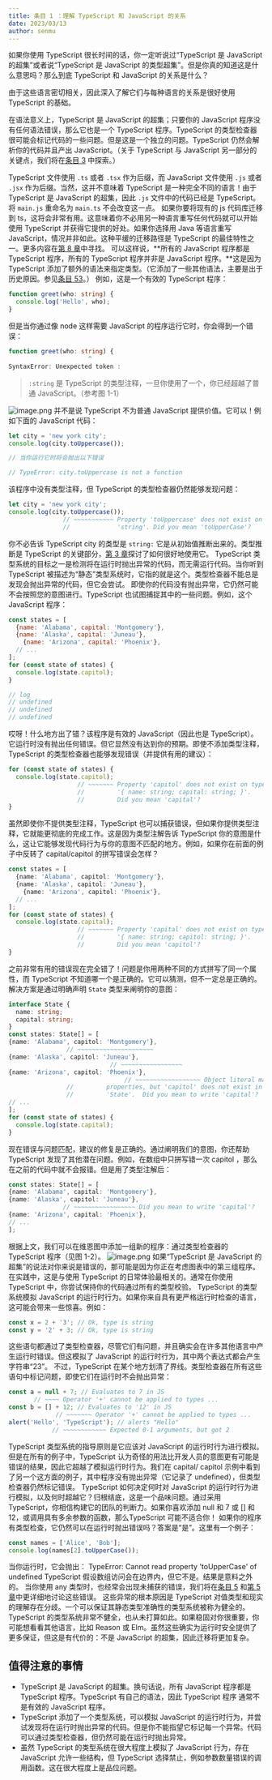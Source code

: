 ```yaml
---
title: 条目 1 ：理解 TypeScript 和 JavaScript 的关系
date: 2023/03/13
author: senmu
---
```


如果你使用 TypeScript 很长时间的话，你一定听说过“TypeScript 是 JavaScript 的超集”或者说“TypeScript 是 JavaScript 的类型超集”。但是你真的知道这是什么意思吗？那么到底 TypeScript 和 JavaScript 的关系是什么？

由于这些语言密切相关，因此深入了解它们与每种语言的关系是很好使用 TypeScript 的基础。

在语法意义上，TypeScript 是 JavaScript 的超集；只要你的 JavaScript 程序没有任何语法错误，那么它也是一个 TypeScript 程序。TypeScript 的类型检查器很可能会标记代码的一些问题。但是这是一个独立的问题。TypeScript 仍然会解析你的代码并且产出 JavaScript。（关于 TypeScript 与 JavaScript 另一部分的关键点，我们将在[条目 3](https://www.yuque.com/senmua/ge8hhi/zlfgb79me4quzi6v) 中探索。）

TypeScript 文件使用 `.ts` 或者 `.tsx` 作为后缀，而 JavaScript 文件使用 `.js` 或者 `.jsx` 作为后缀。当然，这并不意味着 TypeScript 是一种完全不同的语言！由于 TypeScript 是 JavaScript 的超集，因此 `.js` 文件中的代码已经是 TypeScript。将 `main.js` 重命名为 `main.ts` 不会改变这一点。
如果你要将现有的 js 代码库迁移到 ts，这将会非常有用。这意味着你不必用另一种语言重写任何代码就可以开始使用 TypeScript 并获得它提供的好处。如果你选择用 Java 等语言重写 JavaScript，情况并非如此。这种平缓的迁移路径是 TypeScript 的最佳特性之一。更多内容在[第 8 章](https://www.yuque.com/senmua/ge8hhi/eymgsd800ogy0bgf)中寻找。
可以这样说，**所有的 JavaScript 程序都是 TypeScript 程序，所有的 TypeScript 程序并非是 JavaScript 程序。**这是因为 TypeScript 添加了额外的语法来指定类型。（它添加了一些其他语法，主要是出于历史原因。参见[条目 53](https://www.yuque.com/senmua/ge8hhi/ta7tgb0209ovwbe3)。）
例如，这是一个有效的 TypeScript 程序：
```typescript
function greet(who: string) {
  console.log('Hello', who);
}
```
但是当你通过像 node 这样需要 JavaScript 的程序运行它时，你会得到一个错误：
```typescript
function greet(who: string) {
                      ^
SyntaxError: Unexpected token :
```
> `:string` 是 TypeScript 的类型注释，一旦你使用了一个，你已经超越了普通 JavaScript。（参考图 1-1）

![image.png](https://cdn.nlark.com/yuque/0/2023/png/12390816/1676012227263-3bd447b8-d3af-434e-b94f-4602f2d84765.png#averageHue=%23e2eaef&clientId=u5da513ca-4d61-4&from=paste&height=319&id=u857d7790&name=image.png&originHeight=638&originWidth=1078&originalType=binary&ratio=1&rotation=0&showTitle=true&size=164001&status=done&style=none&taskId=u1232677e-2401-4e55-ac8d-eab1f816916&title=%E5%9B%BE%201-1%EF%BC%9A%E6%89%80%E6%9C%89%E7%9A%84%20JavaScript%20%E7%A8%8B%E5%BA%8F%E9%83%BD%E6%98%AF%20TypeScript%20%E7%A8%8B%E5%BA%8F%EF%BC%8C%E6%89%80%E6%9C%89%E7%9A%84%20TypeScript%20%E7%A8%8B%E5%BA%8F%E5%B9%B6%E9%9D%9E%E6%98%AF%20JavaScript%20%E7%A8%8B%E5%BA%8F%E3%80%82&width=539 "图 1-1：所有的 JavaScript 程序都是 TypeScript 程序，所有的 TypeScript 程序并非是 JavaScript 程序。")
并不是说 TypeScript 不为普通 JavaScript 提供价值。它可以！例如下面的 JavaScript 代码：
```javascript
let city = 'new york city';
console.log(city.toUppercase());

// 当你运行它时将会抛出以下错误

// TypeError: city.toUppercase is not a function
```
该程序中没有类型注释，但 TypeScript 的类型检查器仍然能够发现问题：
```typescript
let city = 'new york city';
console.log(city.toUppercase());
               // ~~~~~~~~~~~ Property 'toUppercase' does not exist on type
               //             'string'. Did you mean 'toUpperCase'?
```
你不必告诉 TypeScript city 的类型是 `string:` 它是从初始值推断出来的。类型推断是 TypeScript 的关键部分，[第 3 章](https://www.yuque.com/senmua/ge8hhi/rh25hgsx658bezyk)探讨了如何很好地使用它。
TypeScript 类型系统的目标之一是检测将在运行时抛出异常的代码，而无需运行代码。当你听到 TypeScript 被描述为“静态”类型系统时，它指的就是这个。类型检查器不能总是发现会抛出异常的代码，但它会尝试。
即使你的代码没有抛出异常，它仍然可能不会按照您的意图进行。TypeScript 也试图捕捉其中的一些问题。例如，这个 JavaScript 程序：
```javascript
const states = [
  {name: 'Alabama', capital: 'Montgomery'},
  {name: 'Alaska', capital: 'Juneau'},
	{name: 'Arizona', capital: 'Phoenix'},
  // ...
];
for (const state of states) {
  console.log(state.capitol);
}

// log
// undefined
// undefined
// undefined
```
哎呀！什么地方出了错？该程序是有效的 JavaScript（因此也是 TypeScript）。它运行时没有抛出任何错误。但它显然没有达到你的预期。即使不添加类型注释，TypeScript 的类型检查器也能够发现错误（并提供有用的建议）：
```typescript
for (const state of states) {
  console.log(state.capitol);
                   // ~~~~~~~ Property 'capitol' does not exist on type
                   //         '{ name: string; capital: string; }'.
                   //         Did you mean 'capital'?
}
```
虽然即使你不提供类型注释，TypeScript 也可以捕获错误，但如果你提供类型注释，它就能更彻底的完成工作。这是因为类型注解告诉 TypeScript 你的意图是什么，这让它能够发现代码行为与你的意图不匹配的地方。例如，如果你在前面的例子中反转了 capital/capitol 的拼写错误会怎样？
```typescript
const states = [
  {name: 'Alabama', capitol: 'Montgomery'},
  {name: 'Alaska', capitol: 'Juneau'},
	{name: 'Arizona', capitol: 'Phoenix'},
  // ...
];
for (const state of states) {
  console.log(state.capital);
                   // ~~~~~~~ Property 'capital' does not exist on type
                   //         '{ name: string; capitol: string; }'.
                   //         Did you mean 'capitol'?
}
```
之前非常有用的错误现在完全错了！问题是你用两种不同的方式拼写了同一个属性，而 TypeScript 不知道哪一个是正确的。它可以猜测，但不一定总是正确的。解决方案是通过明确声明 `State` 类型来阐明你的意图：
```typescript
interface State {
  name: string;
  capital: string;
}
const states: State[] = [
{name: 'Alabama', capitol: 'Montgomery'},
                // ~~~~~~~~~~~~~~~~~~~~~
{name: 'Alaska', capitol: 'Juneau'},
  							// ~~~~~~~~~~~~~~~~~
{name: 'Arizona', capitol: 'Phoenix'},
								// ~~~~~~~~~~~~~~~~~~ Object literal may only specify known
               	//         properties, but 'capitol' does not exist in type
               	//         'State'.  Did you mean to write 'capital'?
// ...
];
for (const state of states) {
  console.log(state.capital);
}
```
现在错误与问题匹配，建议的修复是正确的。通过阐明我们的意图，你还帮助 TypeScript 发现了其他潜在问题。例如，在数组中只拼写错一次 capitol ，那么在之前的代码中就不会报错。但是用了类型注解后：
```typescript
const states: State[] = [
{name: 'Alabama', capital: 'Montgomery'},
{name: 'Alaska', capitol: 'Juneau'},
               // ~~~~~~~~~~~~~~~~~ Did you mean to write 'capital'?
{name: 'Arizona', capital: 'Phoenix'},
// ...
];
```
根据上文，我们可以在维恩图中添加一组新的程序：通过类型检查器的 TypeScript 程序（见图 1-2）。
![image.png](https://cdn.nlark.com/yuque/0/2023/png/12390816/1676027245434-3b90782d-f90d-4873-9221-9ebe46bc1114.png#averageHue=%23e0e9f0&clientId=u5da513ca-4d61-4&from=paste&height=329&id=u717b7254&name=image.png&originHeight=658&originWidth=1610&originalType=binary&ratio=1&rotation=0&showTitle=true&size=241334&status=done&style=none&taskId=uc6437cf0-f007-43ba-b356-caa377b8bc8&title=%E5%9B%BE%201-2%EF%BC%9A%E6%89%80%E6%9C%89%20JavaScript%20%E7%A8%8B%E5%BA%8F%E9%83%BD%E6%98%AF%20TypeScript%20%E7%A8%8B%E5%BA%8F%E3%80%82%E4%BD%86%E6%98%AF%E5%8F%AA%E6%9C%89%E4%B8%80%E4%BA%9B%20JavaScript%EF%BC%88%E5%92%8C%20TypeScript%EF%BC%89%E7%A8%8B%E5%BA%8F%E9%80%9A%E8%BF%87%E4%BA%86%E7%B1%BB%E5%9E%8B%E6%A3%80%E6%9F%A5%E5%99%A8%E3%80%82&width=805 "图 1-2：所有 JavaScript 程序都是 TypeScript 程序。但是只有一些 JavaScript（和 TypeScript）程序通过了类型检查器。")
如果“TypeScript 是 JavaScript 的超集”的说法对你来说是错误的，那可能是因为你正在考虑图表中的第三组程序。在实践中，这是与使用 TypeScript 的日常体验最相关的。通常在你使用 TypeScript 中，你尝试保持你的代码通过所有的类型校验。
TypeScript 的类型系统模拟 JavaScript 的运行时行为。如果你来自具有更严格运行时检查的语言，这可能会带来一些惊喜。例如：
```javascript
const x = 2 + '3'; // Ok, type is string
const y = '2' + 3; // Ok, type is string
```
这些语句都通过了类型检查器，尽管它们有问题，并且确实会在许多其他语言中产生运行时错误。但这模拟了 JavaScript 的运行时行为，其中两个表达式都会产生字符串“23”。
不过，TypeScript 在某个地方划清了界线。类型检查器在所有这些语句中标记问题，即使它们在运行时不会抛出异常：
```typescript
const a = null + 7; // Evaluates to 7 in JS
       // ~~~~ Operator '+' cannot be applied to types ...
const b = [] + 12; // Evaluates to '12' in JS
			 // ~~~~~~~ Operator '+' cannot be applied to types ... 
alert('Hello', 'TypeScript'); // alerts "Hello"
            // ~~~~~~~~~~~~ Expected 0-1 arguments, but got 2
```
TypeScript 类型系统的指导原则是它应该对 JavaScript 的运行时行为进行模拟。但是在所有的例子中，TypeScript 认为奇怪的用法比开发人员的意图更有可能是错误的结果，因此它超越了模拟运行时行为。我们在 capital/ capitol 示例中看到了另一个这方面的例子，其中程序没有抛出异常（它记录了 undefined），但类型检查器仍然标记错误。
TypeScript 如何决定何时对 JavaScript 的运行时行为进行模拟，以及何时超越它？归根结底，这是一个品味问题。通过采用 TypeScript，你相信构建它的团队的判断力。如果你喜欢添加 null 和 7 或 [] 和 12，或调用具有多余参数的函数，那么TypeScript 可能不适合你！
如果你的程序有类型检查，它仍然可以在运行时抛出错误吗？答案是“是”。这里有一个例子：
```javascript
const names = ['Alice', 'Bob'];
console.log(names[2].toUpperCase());
```
当你运行时，它会抛出：
    TypeError: Cannot read property 'toUpperCase' of undefined
TypeScript 假设数组访问会在边界内，但它不是。结果是意料之外的。
当你使用 any 类型时，也经常会出现未捕获的错误，我们将在[条目 5](https://www.yuque.com/senmua/ge8hhi/my56ulylxa8351ga) 和[第 5 章](https://www.yuque.com/senmua/ge8hhi/khe0gdfhz2y73v4g)中更详细地讨论这些错误。
这些异常的根本原因是 TypeScript 对值类型和现实的理解存在分歧。一个可以保证其静态类型准确性的类型系统被称为健全的。TypeScript 的类型系统非常不健全，也从未打算如此。如果稳固对你很重要，你可能想看看其他语言，比如 Reason 或 Elm。虽然这些确实为运行时安全提供了更多保证，但这是有代价的：不是 JavaScript 的超集，因此迁移将更加复杂。
## 值得注意的事情

- TypeScript 是 JavaScript 的超集。换句话说，所有 JavaScript 程序都是 TypeScript 程序。TypeScript 有自己的语法，因此 TypeScript 程序 通常不是有效的 JavaScript 程序。
- TypeScript 添加了一个类型系统，可以模拟 JavaScript 的运行时行为，并尝试发现将在运行时抛出异常的代码。但是你不能指望它标记每一个异常。代码可以通过类型检查器，但仍然可能在运行时抛出异常。
- 虽然 TypeScript 的类型系统在很大程度上模拟了 JavaScript 行为，存在 JavaScript 允许一些结构，但 TypeScript 选择禁止，例如参数数量错误的调用函数。这在很大程度上是品位问题。
